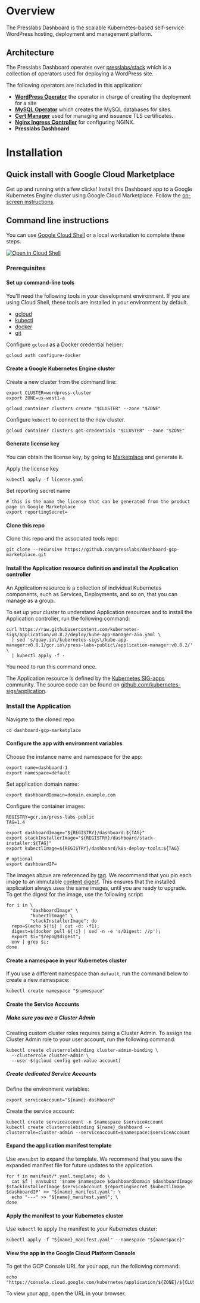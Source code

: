 # Overview

The Presslabs Dashboard is the scalable Kubernetes-based self-service WordPress hosting, deployment
and management platform.

## Architecture

The Presslabs Dashboard operates over [presslabs/stack](https://github.com/presslabs/stack) which is
a collection of operators used for deploying a WordPress site.

The following operators are included in this application:
 * [**WordPress Operator**](https://github.com/presslabs/wordpress-operator) the operator in charge
   of creating the deployment for a site
 * [**MySQL Operator**](https://github.com/presslabs/mysql-operator) which creates the MySQL
   databases for sites.
 * [**Cert Manager**](https://github.com/jetstack/cert-manager) used for managing and issuance TLS
   certificates.
 * [**Nginx Ingress Controller**](https://github.com/kubernetes/ingress-nginx) for configuring NGINX.
 * **Presslabs Dashboard**
 
 
# Installation

## Quick install with Google Cloud Marketplace

Get up and running with a few clicks! Install this Dashboard app to a Google
Kubernetes Engine cluster using Google Cloud Marketplace. Follow the
[on-screen instructions](https://console.cloud.google.com/marketplace/details/google/). 

## Command line instructions

You can use [Google Cloud Shell](https://cloud.google.com/shell/) or a local
workstation to complete these steps.

[![Open in Cloud Shell](http://gstatic.com/cloudssh/images/open-btn.svg)](https://console.cloud.google.com/cloudshell/editor?cloudshell_git_repo=https://github.com/presslabs/dashboard-gcp-marketplace&cloudshell_open_in_editor=README.md)

### Prerequisites

#### Set up command-line tools

You'll need the following tools in your development environment. If you are
using Cloud Shell, these tools are installed in your environment by default.

-   [gcloud](https://cloud.google.com/sdk/gcloud/)
-   [kubectl](https://kubernetes.io/docs/reference/kubectl/overview/)
-   [docker](https://docs.docker.com/install/)
-   [git](https://git-scm.com/book/en/v2/Getting-Started-Installing-Git)

Configure `gcloud` as a Docker credential helper:

```shell
gcloud auth configure-docker
```

#### Create a Google Kubernetes Engine cluster

Create a new cluster from the command line:

```shell
export CLUSTER=wordpress-cluster
export ZONE=us-west1-a

gcloud container clusters create "$CLUSTER" --zone "$ZONE"
```

Configure `kubectl` to connect to the new cluster.

```shell
gcloud container clusters get-credentials "$CLUSTER" --zone "$ZONE"
```

#### Generate license key

You can obtain the license key, by going to 
[Marketplace](https://console.cloud.google.com/marketplace/kubernetes/config/press-labs-public/presslabs-dashboard?version=1.4) 
and generate it.

Apply the license key

```shell
kubectl apply -f license.yaml 
```

Set reporting secret name

```shell
# this is the name the license that can be generated from the product page in Google Marketplace
export reportingSecret=
```

#### Clone this repo

Clone this repo and the associated tools repo:

```shell
git clone --recursive https://github.com/presslabs/dashboard-gcp-marketplace.git
```

#### Install the Application resource definition and install the Application controller

An Application resource is a collection of individual Kubernetes components,
such as Services, Deployments, and so on, that you can manage as a group.

To set up your cluster to understand Application resources and to install the 
Application controller, run the following command:

```shell
curl https://raw.githubusercontent.com/kubernetes-sigs/application/v0.8.2/deploy/kube-app-manager-aio.yaml \
  | sed 's/quay.io\/kubernetes-sigs\/kube-app-manager:v0.8.1/gcr.io\/press-labs-public\/application-manager:v0.8.2/' \
  | kubectl apply -f -
```

You need to run this command once.

The Application resource is defined by the
[Kubernetes SIG-apps](https://github.com/kubernetes/community/tree/master/sig-apps)
community. The source code can be found on
[github.com/kubernetes-sigs/application](https://github.com/kubernetes-sigs/application).

### Install the Application

Navigate to the cloned repo

```shell
cd dashboard-gcp-marketplace
```

#### Configure the app with environment variables

Choose the instance name and namespace for the app:

```shell
export name=dashboard-1
export namespace=default
```

Set application domain name:

```shell
export dashboardDomain=domain.example.com
```

Configure the container images:

```shell
REGISTRY=gcr.io/press-labs-public
TAG=1.4

export dashboardImage="${REGISTRY}/dashboard:${TAG}"
export stackInstallerImage="${REGISTRY}/dashboard/stack-installer:${TAG}"
export kubectlImage=${REGISTRY}/dashboard/k8s-deploy-tools:${TAG}

# optional
export dashboardIP=
```

The images above are referenced by
[tag](https://docs.docker.com/engine/reference/commandline/tag). We recommend
that you pin each image to an immutable
[content digest](https://docs.docker.com/registry/spec/api/#content-digests).
This ensures that the installed application always uses the same images, until
you are ready to upgrade. To get the digest for the image, use the following
script:

```shell
for i in \
         "dashboardImage" \
         "kubectlImage" \
         "stackInstallerImage"; do
  repo=$(echo ${!i} | cut -d: -f1);
  digest=$(docker pull ${!i} | sed -n -e 's/Digest: //p');
  export $i="$repo@$digest";
  env | grep $i;
done
```

#### Create a namespace in your Kubernetes cluster

If you use a different namespace than `default`, run the command below to create
a new namespace:

```shell
kubectl create namespace "$namespace"
```

#### Create the Service Accounts

##### Make sure you are a Cluster Admin

Creating custom cluster roles requires being a Cluster Admin. To assign the
Cluster Admin role to your user account, run the following command:

```shell
kubectl create clusterrolebinding cluster-admin-binding \
  --clusterrole cluster-admin \
  --user $(gcloud config get-value account)
```

##### Create dedicated Service Accounts

Define the environment variables:

```shell
export serviceAccount="${name}-dashboard"
```

Create the service account:

```shell
kubectl create serviceaccount -n $namespace $serviceAccount
kubectl create clusterrolebinding ${name}_dashboard --clusterrole=cluster-admin --serviceaccount=$namespace:$serviceAccount
```


#### Expand the application manifest template

Use `envsubst` to expand the template. We recommend that you save the expanded
manifest file for future updates to the application.

```shell
for f in manifest/*.yaml.template; do \
  cat $f | envsubst '$name $namespace $dashboardDomain $dashboardImage $stackInstallerImage $serviceAccount $reportingSecret $kubectlImage $dashboardIP' >> "${name}_manifest.yaml"; \
  echo "---" >> "${name}_manifest.yaml"; \
done
```

#### Apply the manifest to your Kubernetes cluster

Use `kubectl` to apply the manifest to your Kubernetes cluster:

```shell
kubectl apply -f "${name}_manifest.yaml" --namespace "${namespace}"
```

#### View the app in the Google Cloud Platform Console

To get the GCP Console URL for your app, run the following command:

```shell
echo "https://console.cloud.google.com/kubernetes/application/${ZONE}/${CLUSTER}/${namespace}/${name}"
```

To view your app, open the URL in your browser.
